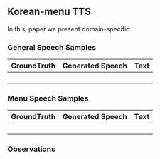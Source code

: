 ## Korean-menu TTS

In this, paper we present domain-specific 

### General Speech Samples

| GroundTruth | Generated Speech | Text |
| ----------- | ---------------- | ---- |
|             |                  |      |
|             |                  |      |
|             |                  |      |
|             |                  |      |

### Menu Speech Samples 

| GroundTruth | Generated Speech | Text |
| ----------- | ---------------- | ---- |
|             |                  |      |
|             |                  |      |
|             |                  |      |
|             |                  |      |


### Observations

